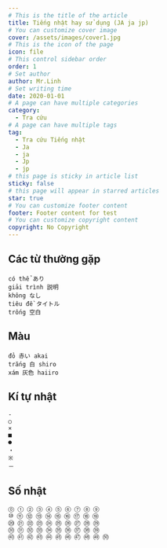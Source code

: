 ```yaml
---
# This is the title of the article
title: Tiếng nhật hay sử dụng (JA ja jp)
# You can customize cover image
cover: /assets/images/cover1.jpg
# This is the icon of the page
icon: file
# This control sidebar order
order: 1
# Set author
author: Mr.Linh
# Set writing time
date: 2020-01-01
# A page can have multiple categories
category:
  - Tra cứu
# A page can have multiple tags
tag:
  - Tra cứu Tiếng nhật
  - Ja
  - ja
  - Jp
  - jp
# this page is sticky in article list
sticky: false
# this page will appear in starred articles
star: true
# You can customize footer content
footer: Footer content for test
# You can customize copyright content
copyright: No Copyright
---
```


## Các từ thường gặp
    có thể あり 
    giải trình 説明
    không なし 
    tiêu đề タイトル
    trống 空白 


## Màu
    đỏ 赤い akai 
    trắng 白 shiro 
    xám 灰色 haiiro 

## Kí tự nhật
    -
    ○
    ×
    ■
    ●
    ・
    ※
    －

## Số nhật
    ⓪ ① ② ③ ④ ⑤ ⑥ ⑦ ⑧ ⑨ 
    ⑩ ⑪ ⑫ ⑬ ⑭ ⑮ ⑯ ⑰ ⑱ ⑲ 
    ⑳ ㉑ ㉒ ㉓ ㉔ ㉕ ㉖ ㉗ ㉘ ㉙ 
    ㉚ ㉛ ㉜ ㉝ ㉞ ㉟ ㊱ ㊲ ㊳ ㊴ 
    ㊵ ㊶ ㊷ ㊸ ㊹ ㊺ ㊻ ㊼ ㊽ ㊾ ㊿
